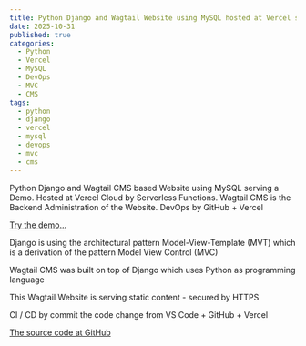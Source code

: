 ```yaml
---
title: Python Django and Wagtail Website using MySQL hosted at Vercel serving a Demo
date: 2025-10-31
published: true
categories:
  - Python
  - Vercel
  - MySQL
  - DevOps
  - MVC
  - CMS
tags:
  - python
  - django
  - vercel
  - mysql
  - devops
  - mvc
  - cms
---
```


Python Django and Wagtail CMS based Website using MySQL serving a Demo. Hosted at Vercel Cloud by Serverless Functions. Wagtail CMS is the Backend Administration of the Website. DevOps by GitHub + Vercel

<a href="https://wagtail-demo.vercel.app" target="_blank" title="Django and Wagtail Website at Vercel Cloud">Try the demo...</a>

Django is using the architectural pattern Model-View-Template (MVT) which is a derivation of the pattern Model View Control (MVC)

Wagtail CMS was built on top of Django which uses Python as programming language

This Wagtail Website is serving static content - secured by HTTPS

CI / CD by commit the code change from VS Code + GitHub + Vercel

<a href="https://github.com/persteenolsen/wagtail-demo" target="_blank">The source code at GitHub</a>
